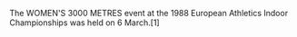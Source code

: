 The WOMEN'S 3000 METRES event at the 1988 European Athletics Indoor Championships was held on 6 March.[1]
